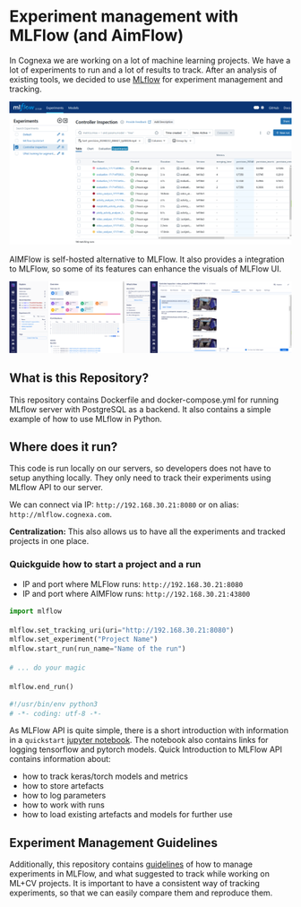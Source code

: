 # Experiment management with MLFlow (and AimFlow)

In Cognexa we are working on a lot of machine learning projects. We have a lot of experiments to run and a lot of results to track. After an analysis of existing tools, we decided to use [MLflow](https://mlflow.org/) for experiment management and tracking.

![](./docs/mlflow-ui.png)

AIMFlow is self-hosted alternative to MLFlow. It also provides a integration to MLFlow, so some of its features can enhance the visuals of MLFlow UI.

![](./docs/aimflow-ui1.png)

## What is this Repository?

This repository contains Dockerfile and docker-compose.yml for running MLflow server with PostgreSQL as a backend. It also contains a simple example of how to use MLflow in Python.

## Where does it run?

This code is run locally on our servers, so developers does not have to setup anything locally. They only need to track their experiments using MLflow API to our server.

We can connect via IP: `http://192.168.30.21:8080` or on alias: `http://mlflow.cognexa.com`.

**Centralization:** This also allows us to have all the experiments and tracked projects in one place.

### Quickguide how to start a project and a run

- IP and port where MLFlow runs: `http://192.168.30.21:8080`
- IP and port where AIMFlow runs: `http://192.168.30.21:43800`

``` python
import mlflow

mlflow.set_tracking_uri(uri="http://192.168.30.21:8080")
mlflow.set_experiment("Project Name")
mlflow.start_run(run_name="Name of the run")

# ... do your magic

mlflow.end_run()
```


``` python
#!/usr/bin/env python3
# -*- coding: utf-8 -*-


```

As MLFlow API is quite simple, there is a short introduction with information in a `quickstart` [jupyter notebook](./example.ipynb). The notebook also contains links for logging tensorflow and pytorch models. Quick Introduction to MLFlow API contains information about:

- how to track keras/torch models and metrics
- how to store artefacts
- how to log parameters
- how to work with runs
- how to load existing artefacts and models for further use

## Experiment Management Guidelines

Additionally, this repository contains [guidelines](./GUIDELINES.md) of how to manage experiments in MLFlow, and what suggested to track while working on ML+CV projects. It is important to have a consistent way of tracking experiments, so that we can easily compare them and reproduce them.
